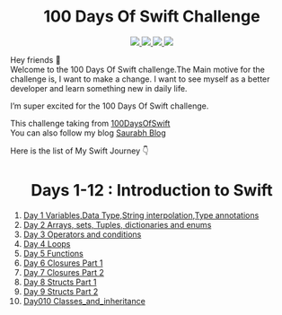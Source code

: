 <div align='center'>
    <h1>100 Days Of Swift Challenge</h1> 
    <a class="header-badge" target="_blank" href="https://www.linkedin.com/in/saurabhmchavan/">
          <img src="https://img.shields.io/badge/style--5eba00.svg?label=LinkedIn&logo=linkedin&style=social">
    </a>   
    <a class="header-badge" target="_blank" href="https://twitter.com/100rabhcsmc">
          <img src="https://img.shields.io/badge/style--5eba00.svg?label=twitter&logo=twitter&style=social">
    </a>
     <a class="header-badge" target="_blank" href="https://instagram.com/100rabhch">
          <img src="https://img.shields.io/badge/style--5eba00.svg?label=instagram&logo=instagram&style=social">
    </a>
     <a class="header-badge" target="_blank" href="https://stackoverflow.com/users/12053852/saurabh-chavan?tab=profile">
          <img src="https://img.shields.io/badge/style--5eba0?label=stackoverflow&logo=stackoverflow&style=social">
    </a>
 </div>

Hey friends 👋 <br>
Welcome to the 100 Days Of Swift challenge.The Main motive for the challenge is, I want to make a change. I want to see myself as a better developer and learn something new in daily life.

I’m super excited for the 100 Days Of Swift challenge.

This challenge taking from <a href="https://www.hackingwithswift.com/100">100DaysOfSwift</a><br>
You can also follow my blog <a href="https://dev.to/100rabhcsmc">Saurabh Blog</a>

Here is the list of My Swift Journey 👇<br>

<div align='center'>
    <h1>Days 1-12 : Introduction to Swift</h1> 
 </div>

1. <a href="https://github.com/100rabhcsmc/100DaysOfSwift/tree/main/Day001-Variables_DataType_Stringinterpolation_Type%20annotations">Day 1 Variables,Data Type,String interpolation,Type annotations</a>
2. <a href="https://github.com/100rabhcsmc/100DaysOfSwift/tree/main/Day002-Arrays_sets_Tuples_dictionaries_and_enums">Day 2 Arrays, sets, Tuples, dictionaries and enums </a>
3. <a href="https://github.com/100rabhcsmc/100DaysOfSwift/tree/main/Day003-Operators_and_conditions">Day 3 Operators and conditions</a>
4. <a href="https://github.com/100rabhcsmc/100DaysOfSwift/tree/main/Day004_Loops">Day 4 Loops </a>
5. <a href="https://github.com/100rabhcsmc/100DaysOfSwift/tree/main/Day005-Functions">Day 5 Functions </a>
6. <a href="https://github.com/100rabhcsmc/100DaysOfSwift/tree/main/Day006-Closures_Part_1">Day 6 Closures Part 1 </a>
7. <a href="https://github.com/100rabhcsmc/100DaysOfSwift/tree/main/Day007-Closures_Part_2">Day 7 Closures Part 2 </a>
8. <a href="https://github.com/100rabhcsmc/100DaysOfSwift/tree/main/Day008-Structs_Part_1">Day 8 Structs Part 1 </a>
9. <a href="https://github.com/100rabhcsmc/100DaysOfSwift/tree/main/Day009-Structs_Part_2">Day 9 Structs Part 2 </a>
10. <a href="https://github.com/100rabhcsmc/100DaysOfSwift/tree/main/Day9">Day010 Classes_and_inheritance</a>
